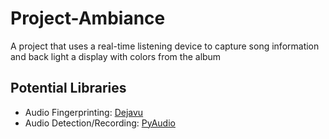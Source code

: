 # Project-Ambiance
A project that uses a real-time listening device to capture song information and back light a display with colors from the album


## Potential Libraries
* Audio Fingerprinting: [Dejavu](https://github.com/worldveil/dejavu)
* Audio Detection/Recording: [PyAudio](https://people.csail.mit.edu/hubert/pyaudio/)